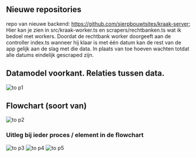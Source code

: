 ## Nieuwe repositories

repo van nieuwe backend: https://github.com/sjerpbouwtsites/kraak-server;
Hier kan je zien in src/kraak-worker.ts en scrapers/rechtbanken.ts wat ik bedoel met workers.
Doordat de rechtbank worker doorgeeft aan de controller index.ts wanneer hij klaar is met één datum kan de rest van de app gelijk aan de slag met die data. In plaats van toe hoeven wachten totdat alle datums eindelijk gescraped zijn.

## Datamodel voorkant. Relaties tussen data.

![to p1](https://github.com/sjerpbouwtsites/faillissementen-scraper/blob/master/ontwerp-v1/to-1.jpg?raw=true)

## Flowchart (soort van)

![to p2](https://github.com/sjerpbouwtsites/faillissementen-scraper/blob/master/ontwerp-v1/to-2.jpg?raw=true)

### Uitleg bij ieder proces / element in de flowchart

![to p3](https://github.com/sjerpbouwtsites/faillissementen-scraper/blob/master/ontwerp-v1/to-3.jpg?raw=true)
![to p4](https://github.com/sjerpbouwtsites/faillissementen-scraper/blob/master/ontwerp-v1/to-4.jpg?raw=true)
![to p5](https://github.com/sjerpbouwtsites/faillissementen-scraper/blob/master/ontwerp-v1/to-5.jpg?raw=true)
